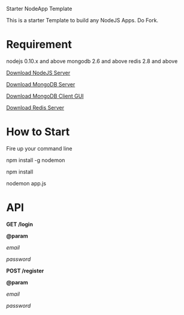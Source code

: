 Starter NodeApp Template

This is a starter Template to build any NodeJS Apps. 
Do Fork.

Requirement
====

nodejs 0.10.x and above
mongodb 2.6 and above
redis 2.8 and above

[Download NodeJS Server](http://nodejs.org/)

[Download MongoDB Server](http://www.mongodb.org/)

[Download MongoDB Client GUI](http://robomongo.org/)

[Download Redis Server](http://redis.io/)


How to Start
=============

Fire up your command line

npm install -g nodemon

npm install

nodemon app.js


API
====

__GET /login__

__@param__

_email_

_password_

__POST /register__

__@param__

_email_

_password_
